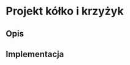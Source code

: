 # Projekt kółko i krzyżyk

<!-- TODO - Krótki opis -->

## Opis 

<!-- TODO - Długi opis -->

## Implementacja

<!-- TODO - Szczegóły implementacyjne -->

